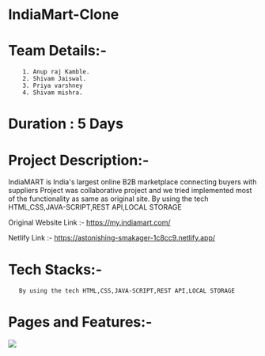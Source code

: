 # IndiaMart-Clone

# Team Details:-
        1. Anup raj Kamble.
        2. Shivam Jaiswal.
        3. Priya varshney
        4. Shivam mishra.
   
# Duration : 5 Days
# Project Description:-
 IndiaMART is India's largest online B2B marketplace connecting buyers with suppliers
 Project was collaborative project and we tried implemented most of the functionality as same as original site.
 By using the tech HTML,CSS,JAVA-SCRIPT,REST API,LOCAL STORAGE
  
  Original Website Link :- https://my.indiamart.com/
  
  Netlify Link :- https://astonishing-smakager-1c8cc9.netlify.app/
  
# Tech Stacks:- 
       By using the tech HTML,CSS,JAVA-SCRIPT,REST API,LOCAL STORAGE
       
# Pages and Features:- 
<img src="https://shivam-jaiswal-portfolio.vercel.app/lovoda.gif"/>
